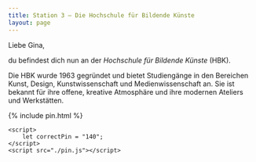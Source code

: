 ```yaml
---
title: Station 3 – Die Hochschule für Bildende Künste
layout: page
---
```


Liebe Gina,

du befindest dich nun an der _Hochschule für Bildende Künste_ (HBK).

Die HBK wurde 1963 gegründet und bietet Studiengänge in den Bereichen Kunst, Design, Kunstwissenschaft und Medienwissenschaft an. Sie ist bekannt für ihre offene, kreative Atmosphäre und ihre modernen Ateliers und Werkstätten.

{% include pin.html %}

<html>
    <div id="coordinates" class="text-center" style="display:none">
        <h2>Koordinaten der nächsten Station</h2>
        <p>51.000000, 10.000000</p>

<iframe src="https://www.google.com/maps/embed?pb=!1m18!1m12!1m3!1d2442.5611860002405!2d10.500269776900051!3d52.25135367199198!2m3!1f0!2f0!3f0!3m2!1i1024!2i768!4f13.1!3m3!1m2!1s0x47aff613cd81c2bf%3A0x3fe35b27fd16060d!2sFliegerhalle!5e0!3m2!1sde!2sde!4v1748462734201!5m2!1sde!2sde" width="400" height="300" style="border:0;" allowfullscreen="" loading="lazy" referrerpolicy="no-referrer-when-downgrade"></iframe>
    </div>

    <script>
        let correctPin = "140";
    </script>
    <script src="./pin.js"></script>

</html>
